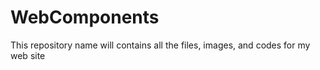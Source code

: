 # WebComponents
This repository name will contains all the files, images, and codes for my web site

